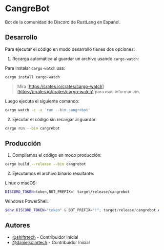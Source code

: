 # CangreBot

Bot de la comunidad de Discord de RustLang en Español.

## Desarrollo

Para ejecutar el código en modo desarrollo tienes dos opciones:

1. Recarga automática al guardar un archivo usando `cargo-watch`:

Para instalar `cargo-watch` usa:
```bash
cargo install cargo-watch
```

> Mira [https://crates.io/crates/cargo-watch](https://crates.io/crates/cargo-watch) para más información.

Luego ejecuta el siguiente comando:
```bash
cargo watch -c -x 'run --bin cangrebot'
```

2. Ejecutar el código sin recargar al guardar:

```bash
cargo run --bin cangrebot
```

## Producción

1. Compilamos el código en modo producción:
```bash
cargo build --release --bin cangrebot
```

2. Ejecutamos el archivo binario resultante:

Linux o macOS:
```bash
DISCORD_TOKEN=token,BOT_PREFIX=! target/release/cangrebot
```

Windows PowerShell:
```powershell
$env:DISCORD_TOKEN="token" & BOT_PREFIX="!"; target/release/cangrebot.exe
```

## Autores

-   [@shiftrtech](https://github.com/shiftrtech) - Contribuidor Inicial
-   [@danielsolartech](https://github.com/danielsolartech) - Contribuidor Inicial
